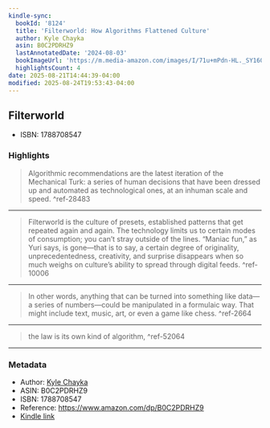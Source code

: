 ```yaml
---
kindle-sync:
  bookId: '8124'
  title: 'Filterworld: How Algorithms Flattened Culture'
  author: Kyle Chayka
  asin: B0C2PDRHZ9
  lastAnnotatedDate: '2024-08-03'
  bookImageUrl: 'https://m.media-amazon.com/images/I/71u+mPdn-HL._SY160.jpg'
  highlightsCount: 4
date: 2025-08-21T14:44:39-04:00
modified: 2025-08-24T19:53:43-04:00
---
```

## Filterworld

* ISBN: 1788708547

### Highlights

>Algorithmic recommendations are the latest iteration of the Mechanical Turk: a series of human decisions that have been dressed up and automated as technological ones, at an inhuman scale and speed. ^ref-28483

---

>Filterworld is the culture of presets, established patterns that get repeated again and again. The technology limits us to certain modes of consumption; you can’t stray outside of the lines. “Maniac fun,” as Yuri says, is gone—that is to say, a certain degree of originality, unprecedentedness, creativity, and surprise disappears when so much weighs on culture’s ability to spread through digital feeds. ^ref-10006

---

>In other words, anything that can be turned into something like data—a series of numbers—could be manipulated in a formulaic way. That might include text, music, art, or even a game like chess. ^ref-2664

---

>the law is its own kind of algorithm, ^ref-52064

---

### Metadata
* Author: [Kyle Chayka](https://www.amazon.comundefined)
* ASIN: B0C2PDRHZ9
* ISBN: 1788708547
* Reference: <https://www.amazon.com/dp/B0C2PDRHZ9>
* [Kindle link](kindle://book?action=open&asin=B0C2PDRHZ9)
